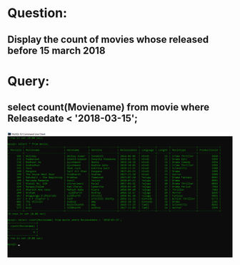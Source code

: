 # Question:
## Display the count of movies whose released before 15 march 2018
# Query:
## select count(Moviename) from movie where Releasedate < '2018-03-15';

![Alt Text](https://github.com/PS99003576/MySQL/blob/main/Images/Query_9.png)<br />
